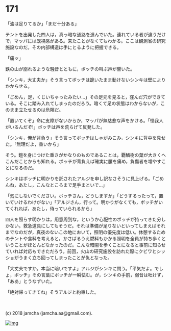 # 171

「油は足りてるか」「まだ十分ある」  

テントを出発した四人は，真っ暗な通路を進んでいた。連れている者が違うだけで，マッパには既視感がある。来たことがなくてもわかる。ここは観測省の研究施設なのだ。その内部構造は手にとるように把握できる。  

「痛ッ」  

鉄の山が崩れるような騒音とともに，ボッチの叫ぶ声が響いた。  

「シンキ，大丈夫か」そう言ってボッチは跪いたまま動けないシンキは壁によりかからせる。  

「ごめん，足，くじいちゃったみたい…」その足元を見ると，窪んだ穴ができている。そこに踏み入れてしまったのだろう。暗くて足の状態はわからないが，このまま立たせるのは危険だ。  

「置いてくぞ」命に支障がないからか，マッパが無慈悲な声をかける。「怪我人がいるんだぞ!」ボッチは声を荒らげて反発した。  

「シンキ，俺が背負う」そう言ってボッチはしゃがみこみ，シンキに背中を見せた。「無理だよ，重いから」  

そう。鎧を身につけた重さがかなりのものであることは，覇鱗樹の葉が大きくへこんだことからも知れる。ボッチが背負えば確実に腰を痛め，負傷者を増やすことになるのだ。  

シンキはボッチに明かりを託されたアルジを申し訳なさそうに見上げる。「ごめんね，あたし，こんなところまで足手まといで…」  

「気にしないでください。ボッチさん，どうしますか」「どうするったって，置いていけるわけがない」「アルジさん，行って。明かりがなくても，ボッチがいてくれれば，あたし，待っていられるから」  

四人を照らす明かりは，用意周到な，というか心配性のボッチが持ってきた分しかない。救急道具にしてもそうだ。それは準備が足りないといってしまえばそれまでなのだが，真夜のないこの地において，照明の優先度は低い。休憩するためのテントや食料を考えると，かさばるうえ燃料もかかる照明を全員が持ち歩くということがほとんどなかったのだ。こんな暗闇を歩くことになると事前に知らせていれば対応もできただろう。前回，火山の研究施設を訪れた際にクビワとシッショがうまく立ち回ってしまったことが仇となった。  

「大丈夫ですか。本当に暗いですよ」アルジがシンキに問う。「平気だよ。でしょ，ボッチ」その言葉にボッチが一瞬怯む。が，シンキの手前，弱音は吐けず，「ああ」とうなずいた。  

「絶対帰ってきてね」そうアルジと約束した。  

<br>  
<br>  
(c) 2018 jamcha (jamcha.aa@gmail.com).  

[![img](http://i.creativecommons.org/l/by-nc-sa/4.0/88x31.png)](http://creativecommons.org/licenses/by-nc-sa/4.0/deed)

